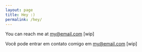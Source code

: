 ```yaml
---
layout: page
title: Hey :)
permalink: /hey/
---
```


You can reach me at my@email.com [wip]

Você pode entrar em contato comigo em my@email.com [wip]
